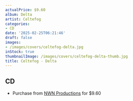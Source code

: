 ```yaml
---
actualPrice: $9.60
album: Delta
artist: Celtefog
categories:
- CD
date: '2025-02-25T06:21:46'
draft: false
images:
- /images/covers/celtefog-delta.jpg
inStock: true
thumbnailImage: /images/covers/celtefog-delta-thumb.jpg
title: Celtefog - Delta
---
```


## CD
* Purchase from [NWN Productions](http://shop.nwnprod.com/index.php?route=product/product&path=93&product_id=43861&sort=pd.name&order=ASC) for $9.60
